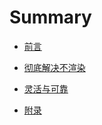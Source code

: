 # Summary

* [前言](README.md)
* [彻底解决不渲染](1-render.md)

* [灵活与可靠](flexible-vs-reliable.md)
* [附录](APPENDIX.md)

